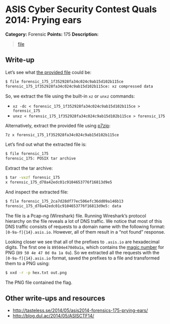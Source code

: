 # ASIS Cyber Security Contest Quals 2014: Prying ears

**Category:** Forensic
**Points:** 175
**Description:**

> [file](forensic_175_1f352928fa34c024c9ab15d102b115ce)

## Write-up

Let’s see what [the provided file](forensic_175_1f352928fa34c024c9ab15d102b115ce) could be:

```bash
$ file forensic_175_1f352928fa34c024c9ab15d102b115ce
forensic_175_1f352928fa34c024c9ab15d102b115ce: xz compressed data
```

So, we extract the file using the built-in `xz` or `unxz` commands:

* `xz -dc < forensic_175_1f352928fa34c024c9ab15d102b115ce > forensic_175`
* `unxz < forensic_175_1f352928fa34c024c9ab15d102b115ce > forensic_175`

Alternatively, extract the provided file using [p7zip](http://p7zip.sourceforge.net/):

```bash
7z x forensic_175_1f352928fa34c024c9ab15d102b115ce
```

Let’s find out what the extracted file is:

```bash
$ file forensic_175
forensic_175: POSIX tar archive
```

Extract the tar archive:

```bash
$ tar -vxzf forensic_175
x forensic_175_d78a42edc01c9104653776f16813d9e5
```

And inspect the extracted file:

```bash
$ file forensic_175_2ca7d28df77ec506efc36dd09a146b13
forensic_175_d78a42edc01c9104653776f16813d9e5: data
```

The file is a Pcap-ng (Wireshark) file. Running Wireshark’s protocol hierarchy on the file reveals a lot of DNS traffic.
We notice that most of this DNS traffic consists of requests to a domain name with the following format: `[0-9a-f]{14}.asis.io`. However, all of them result in a “not found” response.

Looking closer we see that all of the prefixes to `.asis.io` are hexadecimal digits. The first one is `89504e470d0a1a`, which contains the [magic number](http://en.wikipedia.org/wiki/List_of_file_signatures) for PNG (`89 50 4e 47 0d 0a 1a 0a`). So we extracted all the requests with the `[0-9a-f]{14}.asis.io` format, saved the prefixes to a file and transformed them to a PNG using:

```bash
$ xxd -r -p hex.txt out.png
```

The PNG file contained the flag.

## Other write-ups and resources

* <http://tasteless.se/2014/05/asis2014-forensics-175-prying-ears/>
* <http://blog.dul.ac/2014/05/ASISCTF14/>
